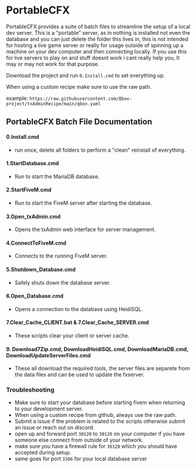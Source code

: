 # PortableCFX
PortableCFX provides a suite of batch files to streamline the setup of a local dev server. This is a "portable" server, as in nothing is installed not even the database and you can just delete the folder this lives in, this is not intended for hosting a live game server or really for usage outside of spinning up a machine on your dev computer and then connecting locally. If you use this for live servers to play on and stuff doesnt work i cant really help you, It may or may not work for that purpose. 

Download the project and run `0.Install.cmd` to set everything up.

When using a custom recipe make sure to use the raw path.

example: `https://raw.githubusercontent.com/Qbox-project/txAdminRecipe/main/qbox.yaml`

## PortableCFX Batch File Documentation
#### 0.Install.cmd
- run once, delete all folders to perform a "clean" reinstall of everything.

#### 1.StartDatabase.cmd
- Run to start the MariaDB database.

#### 2.StartFiveM.cmd
- Run to start the FiveM server after starting the database.

#### 3.Open_txAdmin.cmd
- Opens the txAdmin web interface for server management.

#### 4.ConnectToFiveM.cmd
- Connects to the running FiveM server.

#### 5.Shutdown_Database.cmd
- Safely shuts down the database server.

#### 6.Open_Database.cmd
- Opens a connection to the database using HeidiSQL.

#### 7.Clear_Cache_CLIENT.bat & 7.Clear_Cache_SERVER.cmd
- These scripts clear your client or server cache.

#### 9. Download7Zip.cmd, DownloadHeidiSQL.cmd, DownloadMariaDB.cmd, DownloadUpdateServerFiles.cmd
- These all download the required tools, the server files are separete from the data files and can be used to update the fxserver. 

### Troubleshooting
- Make sure to start your database before starting fivem when returning to your development server.
- When using a custom recipe from github, always use the raw path.
- Submit a issue if the problem is related to the scripts otherwise submit an issue or reach out on discord.
- open up and forward port `30120` to `30120` on your computer if you have someone else connect from outside of your network.
- make sure you have a firewall rule for `30120` which you should have accepted during setup.
- same goes for port `3306` for your local database server
